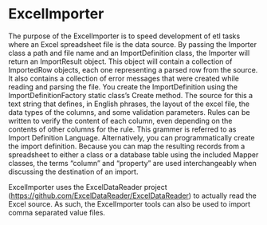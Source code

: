 # ExcelImporter
The purpose of the ExcelImporter is to speed development of etl tasks where an Excel spreadsheet file is the data source. By passing the Importer class a path and file name and an ImportDefinition class, the Importer will return an ImportResult object. This object will contain a collection of ImportedRow objects, each one representing a parsed row from the source. It also contains a collection of error messages that were created while reading and parsing the file.
You create the ImportDefinition using the ImportDefinitionFactory static class’s Create method. The source for this a text string that defines, in English phrases, the layout of the excel file, the data types of the columns, and some validation parameters. Rules can be written to verify the content of each column, even depending on the contents of other columns for the rule. This grammer is referred to as Import Definition Language. 
Alternatively, you can programmatically create the import definition.
Because you can map the resulting records from a spreadsheet to either a class or a database table using the included Mapper classes, the terms “column” and “property” are used interchangeably when discussing the destination of an import.

ExcelImporter uses the ExcelDataReader project (https://github.com/ExcelDataReader/ExcelDataReader) to actually read the Excel source. As such, the ExcelImporter tools can also be used to import comma separated value files.


